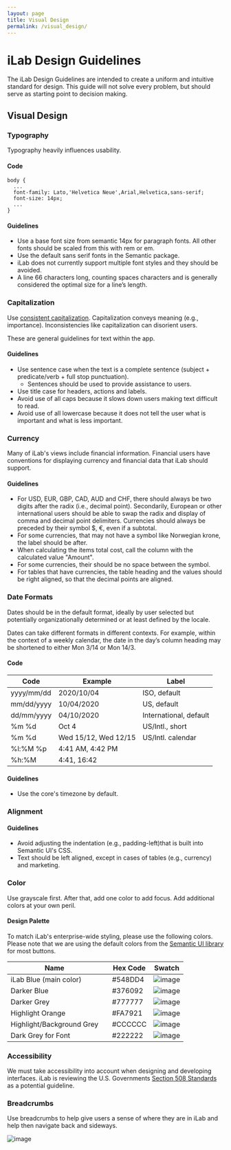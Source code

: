 ```yaml
---
layout: page
title: Visual Design
permalink: /visual_design/
---
```


# iLab Design Guidelines

The iLab Design Guidelines are intended to create a uniform and intuitive standard for design. This guide will not solve every problem, but should serve as starting point to decision making.

## Visual Design

### Typography
Typography heavily influences usability.

#### Code


	body {
	  ...
	  font-family: Lato,'Helvetica Neue',Arial,Helvetica,sans-serif;
	  font-size: 14px;
	  ...
	}


#### Guidelines


- Use a base font size from semantic 14px for paragraph fonts. All other fonts should be scaled from this with rem or em.
- Use the default sans serif fonts in the Semantic package.
- iLab does not currently support multiple font styles and they should be avoided.
- A line 66 characters long, counting spaces characters and is generally considered the optimal size for a line’s length.

### Capitalization
Use [consistent capitalization](https://www.nngroup.com/articles/113-design-guidelines-homepage-usability/). Capitalization conveys meaning (e.g., importance). Inconsistencies like capitalization can disorient users.

These are general guidelines for text within the app.

#### Guidelines
- Use sentence case when the text is a complete sentence (subject + predicate/verb + full stop punctuation). 
  - Sentences should be used to provide assistance to users.
- Use title case for headers, actions and labels.
- Avoid use of all caps because it slows down users making text difficult to read.
- Avoid use of all lowercase because it does not tell the user what is important and what is less important.

### Currency
Many of iLab's views include financial information. Financial users have conventions for displaying currency and financial data that iLab should support.


#### Guidelines
- For USD, EUR, GBP, CAD, AUD and CHF, there should always be two digits after the radix (i.e., decimal point). Secondarily, European or other international users should be able to swap the radix and display of comma and decimal point delimiters. Currencies should always be preceded by their symbol $, €, even if a subtotal.
- For some currencies, that may not have a symbol like Norwegian krone, the label should be after.
- When calculating the items total cost, call the column with the calculated value "Amount".
- For some currencies, their should be no space between the symbol.
- For tables that have currencies, the table heading and the values should be right aligned, so that the decimal points are aligned.

### Date Formats
Dates should be in the default format, ideally by user selected but potentially organizationally determined or at least defined by the locale.Dates can take different formats in different contexts. For example, within the context of a weekly calendar, the date in the day’s column heading may be shortened to either Mon 3/14 or Mon 14/3.

#### Code

|    Code    |         Example      |          Label         |
|------------|----------------------|------------------------|
| yyyy/mm/dd |      2020/10/04      | ISO, default           |
| mm/dd/yyyy |      10/04/2020      | US, default            |
| dd/mm/yyyy |      04/10/2020      | International, default |
| %m %d      | Oct 4                | US/Intl., short        |
| %m %d      | Wed 15/12, Wed 12/15 | US/Intl. calendar      |
| %l:%M %p   | 4:41 AM, 4:42 PM     |                        |
| %h:%M      | 4:41, 16:42          |                        |

#### Guidelines
- Use the core's timezone by default.

### Alignment

#### Guidelines
- Avoid adjusting the indentation (e.g., padding-left)that is built into Semantic UI's CSS.
- Text should be left aligned, except in cases of tables (e.g., currency) and marketing.

### Color
Use grayscale first. After that, add one color to add focus. Add additional colors at your own peril.
#### Design Palette

To match iLab's enterprise-wide styling, please use the following colors. Please note that we are using the default colors from the [Semantic UI library](http://semantic-ui.com/introduction/getting-started.html) for most buttons.

| Name                      | | Hex Code | Swatch |
|---------------------------|-|----------|--------|
| iLab Blue (main color)    | | #548DD4  | ![image](file:///Users/jtholden/Desktop/iLab/Guidelines/images/blue-ilab.svg) |
| Darker Blue               | | #376092  | ![image](file:///Users/jtholden/Desktop/iLab/Guidelines/images/blue-steel.svg) |
| Darker Grey               | | #777777  | ![image](file:///Users/jtholden/Desktop/iLab/Guidelines/images/gray-dark.svg) |
| Highlight Orange          | | #FA7921  | ![image](file:///Users/jtholden/Desktop/iLab/Guidelines/images/orange-dutch.svg) |
| Highlight/Background Grey | | #CCCCCC  | ![image](file:///Users/jtholden/Desktop/iLab/Guidelines/images/blue-ilab.svg) |
| Dark Grey for Font        | | #222222  | ![image](file:///Users/jtholden/Desktop/iLab/Guidelines/images/black-sky.svg) |


### Accessibility

We must take accessibility into account when designing and developing interfaces. iLab is reviewing the U.S. Governments [Section 508 Standards](http://www.section508.gov/content/learn/standards) as a potential guideline.

### Breadcrumbs
Use breadcrumbs to help give users a sense of where they are in iLab and help then navigate back and sideways.

![image](file:/images/breadcrumbs-example.png)

